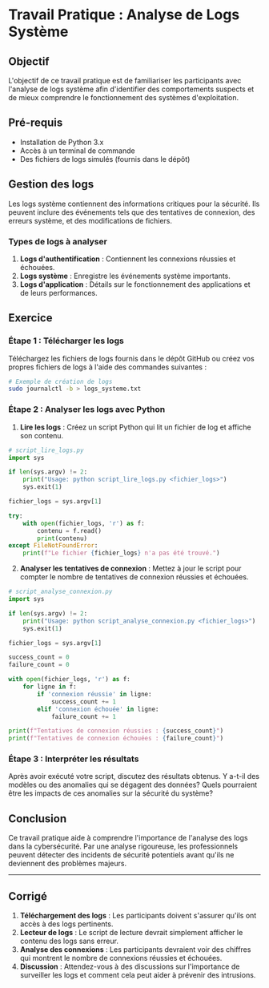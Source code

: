 # Travail Pratique : Analyse de Logs Système

## Objectif
L'objectif de ce travail pratique est de familiariser les participants avec l'analyse de logs système afin d'identifier des comportements suspects et de mieux comprendre le fonctionnement des systèmes d'exploitation.

## Pré-requis
- Installation de Python 3.x
- Accès à un terminal de commande
- Des fichiers de logs simulés (fournis dans le dépôt)

## Gestion des logs
Les logs système contiennent des informations critiques pour la sécurité. Ils peuvent inclure des événements tels que des tentatives de connexion, des erreurs système, et des modifications de fichiers. 

### Types de logs à analyser
1. **Logs d'authentification** : Contiennent les connexions réussies et échouées.
2. **Logs système** : Enregistre les événements système importants.
3. **Logs d'application** : Détails sur le fonctionnement des applications et de leurs performances.

## Exercice
### Étape 1 : Télécharger les logs

Téléchargez les fichiers de logs fournis dans le dépôt GitHub ou créez vos propres fichiers de logs à l'aide des commandes suivantes :

```bash
# Exemple de création de logs
sudo journalctl -b > logs_systeme.txt
```

### Étape 2 : Analyser les logs avec Python

1. **Lire les logs** : Créez un script Python qui lit un fichier de log et affiche son contenu.

```python
# script_lire_logs.py
import sys

if len(sys.argv) != 2:
    print("Usage: python script_lire_logs.py <fichier_logs>")
    sys.exit(1)

fichier_logs = sys.argv[1]

try:
    with open(fichier_logs, 'r') as f:
        contenu = f.read()
        print(contenu)
except FileNotFoundError:
    print(f"Le fichier {fichier_logs} n'a pas été trouvé.")
```

2. **Analyser les tentatives de connexion** : Mettez à jour le script pour compter le nombre de tentatives de connexion réussies et échouées.

```python
# script_analyse_connexion.py
import sys

if len(sys.argv) != 2:
    print("Usage: python script_analyse_connexion.py <fichier_logs>")
    sys.exit(1)

fichier_logs = sys.argv[1]

success_count = 0
failure_count = 0

with open(fichier_logs, 'r') as f:
    for ligne in f:
        if 'connexion réussie' in ligne:
            success_count += 1
        elif 'connexion échouée' in ligne:
            failure_count += 1

print(f"Tentatives de connexion réussies : {success_count}")
print(f"Tentatives de connexion échouées : {failure_count}")
```

### Étape 3 : Interpréter les résultats

Après avoir exécuté votre script, discutez des résultats obtenus. Y a-t-il des modèles ou des anomalies qui se dégagent des données? Quels pourraient être les impacts de ces anomalies sur la sécurité du système? 

## Conclusion
Ce travail pratique aide à comprendre l'importance de l'analyse des logs dans la cybersécurité. Par une analyse rigoureuse, les professionnels peuvent détecter des incidents de sécurité potentiels avant qu'ils ne deviennent des problèmes majeurs.

---

## Corrigé

1. **Téléchargement des logs** : Les participants doivent s'assurer qu'ils ont accès à des logs pertinents.
2. **Lecteur de logs** : Le script de lecture devrait simplement afficher le contenu des logs sans erreur.
3. **Analyse des connexions** : Les participants devraient voir des chiffres qui montrent le nombre de connexions réussies et échouées.
4. **Discussion** : Attendez-vous à des discussions sur l'importance de surveiller les logs et comment cela peut aider à prévenir des intrusions.